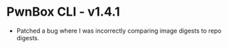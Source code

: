 # PwnBox CLI - v1.4.1

* Patched a bug where I was incorrectly comparing image digests to repo digests.
